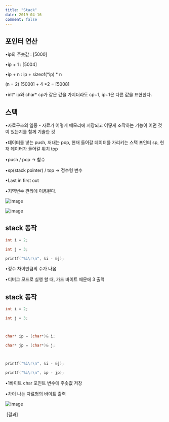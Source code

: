 ```yaml
---
title: "Stack"
date: 2019-04-16
comment: false
---
```


## 포인터 연산

•ip의 주솟값 : [5000]

•ip + 1 : [5004]

•ip + n : ip + sizeof(*ip) * n

 (n = 2)
 [5000] + 4 *2 = [5008]

•int* ip와 char* cp가 같은 값을 가지더라도 cp+1, ip+1은 다른 값을 표현한다.



## 스택

•자료구조의 일종
 \- 자료가 어떻게 메모리에 저장되고 어떻게 조작하는 기능이 어떤 것이 있는지를 함께 기술한 것

•데이터를 넣는 push, 꺼내는 pop, 현재 들어갈 데이터를 가리키는 스택 포인터 sp, 현재 데이터가 들어갈 위치 top

•push / pop -> 함수

•sp(stack pointer) / top -> 정수형 변수

•Last in first out

•지역변수 관리에 이용된다.



![image](https://user-images.githubusercontent.com/26815767/56264761-7454af00-6122-11e9-8839-010251f5bf9b.png)

![image](https://user-images.githubusercontent.com/26815767/56264779-80407100-6122-11e9-99ef-59b93a06c892.png)



## stack 동작

```c
int i = 2;

int j = 3;

printf("%i\r\n", &i - &j);
```



•정수 차이만큼의 수가 나옴

•디버그 모드로 실행 할 때, 가드 바이트 때문에 3 출력



## stack 동작

```c
int i = 2;

int j = 3;



char* ip = (char*)& i;

char* jp = (char*)& j;



printf("%i\r\n", &i - &j);

printf("%i\r\n", ip - jp);
```

•1바이트 char 포인트 변수에 주솟값 저장

•차이 나는 자료형의 바이트 출력

![image](https://user-images.githubusercontent.com/26815767/56264838-acf48880-6122-11e9-9363-a5651cfc6f80.png)

​																			[결과]